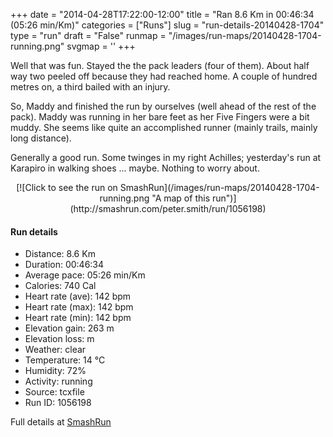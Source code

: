 +++
date = "2014-04-28T17:22:00-12:00"
title = "Ran 8.6 Km in 00:46:34 (05:26 min/Km)"
categories = ["Runs"]
slug = "run-details-20140428-1704"
type = "run"
draft = "False"
runmap = "/images/run-maps/20140428-1704-running.png"
svgmap = '<polyline points="20 39, 1 57, 0 58, 11 66, 22 68, 24 73, 26 77, 24 84, 31 86, 48 90, 50 89, 51 87, 52 81, 57 76, 58 75, 62 71, 65 65, 66 61, 79 55, 82 52, 100 24, 97 22, 91 21, 63 21, 42 15, 37 12, 26 9, 24 12, 24 13, 26 14, 29 20, 34 25, 20 38">'
+++

Well that was fun. Stayed the the pack leaders (four of them). About half way two peeled off because they had reached home. A couple of hundred metres on, a third bailed with an injury. 

So, Maddy and finished the run by ourselves (well ahead of the rest of the pack). Maddy was running in her bare feet as her Five Fingers were a bit muddy. She seems like quite an accomplished runner (mainly trails, mainly long distance). 

Generally a good run. Some twinges in my right Achilles; yesterday's run at Karapiro in walking shoes ... maybe. Nothing to worry about.  



<!--more-->

<center>
[![Click to see the run on SmashRun](/images/run-maps/20140428-1704-running.png "A map of this run")](http://smashrun.com/peter.smith/run/1056198)
</center>

#### Run details

* Distance: 8.6 Km
* Duration: 00:46:34
* Average pace: 05:26 min/Km
* Calories: 740 Cal
* Heart rate (ave): 142 bpm
* Heart rate (max): 142 bpm
* Heart rate (min): 142 bpm
* Elevation gain: 263 m
* Elevation loss:  m
* Weather: clear
* Temperature: 14 &deg;C
* Humidity: 72%
* Activity: running
* Source: tcxfile
* Run ID: 1056198

Full details at [SmashRun](http://smashrun.com/peter.smith/run/1056198)
